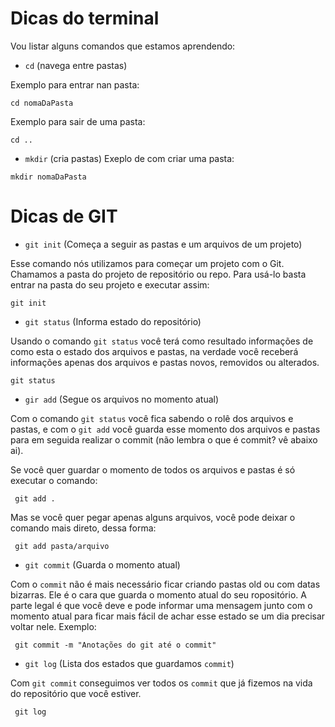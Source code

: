# Dicas do terminal

Vou listar alguns comandos que estamos aprendendo:
- `cd` (navega entre pastas)

Exemplo para entrar nan pasta:
```
cd nomaDaPasta
```

Exemplo para sair de uma pasta:
```
cd ..
```

- `mkdir` (cria pastas)
Exeplo de com criar uma pasta:
```
mkdir nomaDaPasta
```


# Dicas de GIT 
 - `git init` (Começa a seguir as pastas e um arquivos de um projeto)

 Esse comando nós utilizamos para começar um projeto com o Git. Chamamos a pasta do projeto de repositório ou repo. Para usá-lo basta entrar  na pasta do seu projeto e executar assim:

 ```
 git init
 ```

- `git status` (Informa  estado do repositório)

Usando o comando `git status` você terá como resultado informações de como esta o estado dos arquivos e pastas, na verdade você receberá informações apenas dos arquivos e pastas novos, removidos ou alterados. 

 ```
 git status
 ```

- `gir add` (Segue os arquivos no momento atual)

Com o comando `git status` você fica sabendo o rolê dos arquivos e pastas, e com o `git add` você guarda esse momento dos arquivos e pastas para em seguida realizar o commit (não lembra o que é commit? vê abaixo ai).

Se você quer guardar o momento de todos os arquivos e pastas é só executar o comando:

```
 git add .
 ```


Mas se você quer pegar apenas alguns arquivos, você pode deixar o comando mais direto, dessa forma:

```
 git add pasta/arquivo
 ```

- `git commit` (Guarda o momento atual)

Com o `commit` não é mais necessário ficar criando pastas old ou com datas bizarras. Ele é o cara que guarda o momento atual do seu ropositório. A parte legal é que você deve e pode informar uma mensagem junto com o momento atual para ficar mais fácil de achar esse estado se um dia precisar voltar nele. Exemplo:

```
 git commit -m "Anotações do git até o commit"
 ```


- `git log` (Lista dos estados que guardamos `commit`)

Com `git commit` conseguimos ver todos os `commit` que já fizemos na vida do repositório que você estiver. 

```
 git log
 ```



